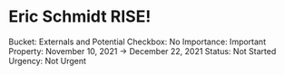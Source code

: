 # Eric Schmidt RISE!

Bucket: Externals and Potential
Checkbox: No
Importance: Important
Property: November 10, 2021 → December 22, 2021
Status: Not Started
Urgency: Not Urgent

[](https://gethelloorg.page.link/nfpS)